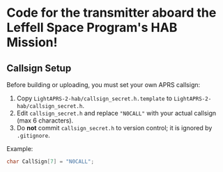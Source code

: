 # Code for the transmitter aboard the Leffell Space Program's HAB Mission!

## Callsign Setup

Before building or uploading, you must set your own APRS callsign:

1. Copy `LightAPRS-2-hab/callsign_secret.h.template` to `LightAPRS-2-hab/callsign_secret.h`.
2. Edit `callsign_secret.h` and replace `"N0CALL"` with your actual callsign (max 6 characters).
3. Do **not** commit `callsign_secret.h` to version control; it is ignored by `.gitignore`.

Example:
```cpp
char CallSign[7] = "N0CALL";
```
